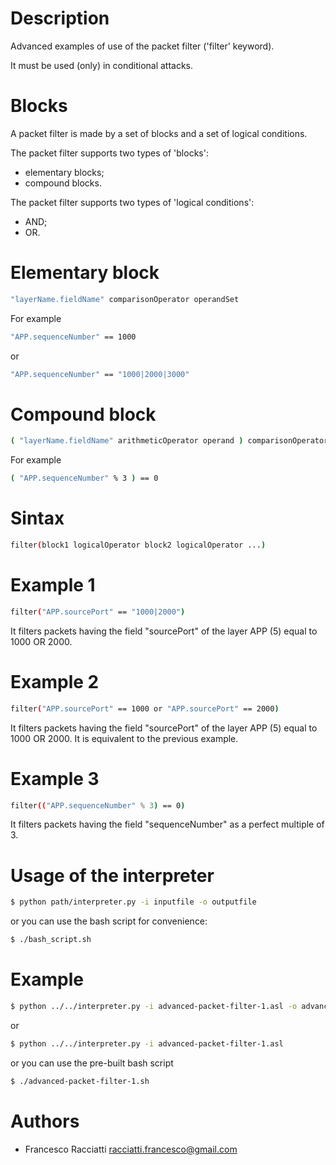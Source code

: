 Description
============
Advanced examples of use of the packet filter ('filter' keyword).

It must be used (only) in conditional attacks.


Blocks
======
A packet filter is made by a set of blocks and a set of logical conditions.

The packet filter supports two types of 'blocks':
 + elementary blocks;
 + compound blocks.

The packet filter supports two types of 'logical conditions':
 + AND;
 + OR.
 
 
Elementary block
================
``` sh
"layerName.fieldName" comparisonOperator operandSet
```

For example
``` sh
"APP.sequenceNumber" == 1000
```

or
``` sh
"APP.sequenceNumber" == "1000|2000|3000"
```


Compound block
==============
``` sh
( "layerName.fieldName" arithmeticOperator operand ) comparisonOperator operandSet
```

For example
``` sh
( "APP.sequenceNumber" % 3 ) == 0
```


Sintax
======
``` sh
filter(block1 logicalOperator block2 logicalOperator ...)
```


Example 1
=========
``` sh
filter("APP.sourcePort" == "1000|2000")
```
It filters packets having the field "sourcePort" of the layer APP (5) equal to 1000 OR 2000.


Example 2
=========
``` sh
filter("APP.sourcePort" == 1000 or "APP.sourcePort" == 2000)
```
It filters packets having the field "sourcePort" of the layer APP (5) equal to 1000 OR 2000.
It is equivalent to the previous example.


Example 3
=========
``` sh
filter(("APP.sequenceNumber" % 3) == 0)
```
It filters packets having the field "sequenceNumber" as a perfect multiple of 3.


Usage of the interpreter
========================
``` sh
$ python path/interpreter.py -i inputfile -o outputfile
```

or you can use the bash script for convenience:

``` sh
$ ./bash_script.sh
```


Example
=======
``` sh
$ python ../../interpreter.py -i advanced-packet-filter-1.asl -o advanced-packet-filter-1.xml
```

or

``` sh
$ python ../../interpreter.py -i advanced-packet-filter-1.asl
```

or you can use the pre-built bash script

``` sh
$ ./advanced-packet-filter-1.sh
```


Authors
=======
+ Francesco Racciatti  	<racciatti.francesco@gmail.com>
